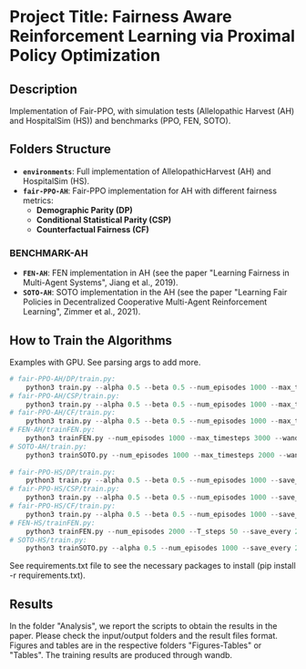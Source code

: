# Project Title: Fairness Aware Reinforcement Learning via Proximal Policy Optimization

## Description
Implementation of Fair-PPO, with simulation tests (Allelopathic Harvest (AH) and HospitalSim (HS)) and benchmarks (PPO, FEN, SOTO).

## Folders Structure
* **`environments`**: Full implementation of AllelopathicHarvest (AH) and HospitalSim (HS).
* **`fair-PPO-AH`**: Fair-PPO implementation for AH with different fairness metrics:
    * **Demographic Parity (DP)**
    * **Conditional Statistical Parity (CSP)**
    * **Counterfactual Fairness (CF)**

### BENCHMARK-AH
* **`FEN-AH`**: FEN implementation in AH (see the paper "Learning Fairness in Multi-Agent Systems", Jiang et al., 2019).
* **`SOTO-AH`**: SOTO implementation in the AH (see the paper "Learning Fair Policies in Decentralized Cooperative Multi-Agent Reinforcement Learning", Zimmer et al., 2021).
	
## How to Train the Algorithms
Examples with GPU. See parsing args to add more.

```python
# fair-PPO-AH/DP/train.py: 
	python3 train.py --alpha 0.5 --beta 0.5 --num_episodes 1000 --max_timesteps 3000 --wandb_run_name "fairppo_dp_run1" --cuda "cuda:0"
# fair-PPO-AH/CSP/train.py:
	python3 train.py --alpha 0.5 --beta 0.5 --num_episodes 1000 --max_timesteps 3000 --wandb_run_name "fairppo_run_1" --cuda "cuda:0"
# fair-PPO-AH/CF/train.py:
	python3 train.py --alpha 0.5 --beta 0.5 --num_episodes 1000 --max_timesteps 3000 --wandb_run_name "counterfactual_ppo_run_1" --cuda "cuda:0"
# FEN-AH/trainFEN.py:
	python3 trainFEN.py --num_episodes 1000 --max_timesteps 3000 --wandb_run_name "fen_run_1" --cuda "cuda:0"
# SOTO-AH/train.py:
	python3 trainSOTO.py --num_episodes 1000 --max_timesteps 2000 --wandb_run_name "soto_run_1" --cuda "cuda:0"
	
# fair-PPO-HS/DP/train.py: 
	python3 train.py --alpha 0.5 --beta 0.5 --num_episodes 1000 --save_every 200 --wandb_run_name "fairppo_dp_run1" --cuda "cuda:0"
# fair-PPO-HS/CSP/train.py:
	python3 train.py --alpha 0.5 --beta 0.5 --num_episodes 1000 --save_every 200 --wandb_run_name "fairppo_dp_run1" --cuda "cuda:0"
# fair-PPO-HS/CF/train.py:
	python3 train.py --alpha 0.5 --beta 0.5 --num_episodes 1000 --save_every 200 --wandb_run_name "counterfactual_ppo_run_1" --cuda "cuda:0"
# FEN-HS/trainFEN.py:
	python3 trainFEN.py --num_episodes 2000 --T_steps 50 --save_every 250 --wandb_run_name "fen_run_1" --cuda "cuda:0"
# SOTO-HS/train.py:
	python3 trainSOTO.py --alpha 0.5 --num_episodes 1000 --save_every 200 --wandb_run_name "soto_run_1" --cuda "cuda:0"
```
	
See requirements.txt file to see the necessary packages to install (pip install -r requirements.txt).

## Results
In the folder "Analysis", we report the scripts to obtain the results in the paper. Please check the input/output folders and the result files format.
Figures and tables are in the respective folders "Figures-Tables" or "Tables". The training results are produced through wandb.
